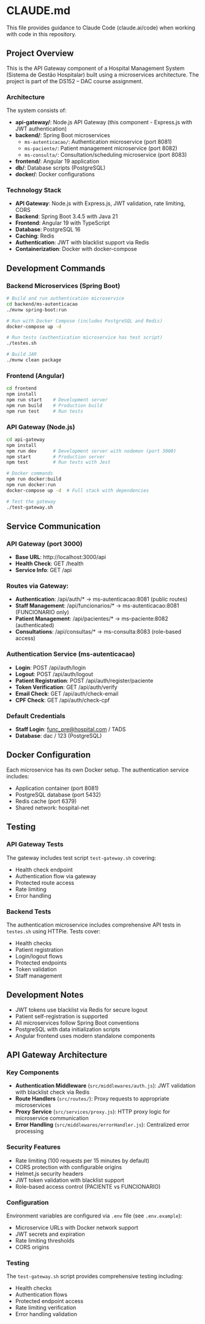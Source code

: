 # CLAUDE.md

This file provides guidance to Claude Code (claude.ai/code) when working with code in this repository.

## Project Overview

This is the API Gateway component of a Hospital Management System (Sistema de Gestão Hospitalar) built using a microservices architecture. The project is part of the DS152 – DAC course assignment.

### Architecture

The system consists of:
- **api-gateway/**: Node.js API Gateway (this component - Express.js with JWT authentication)
- **backend/**: Spring Boot microservices
  - `ms-autenticacao/`: Authentication microservice (port 8081)
  - `ms-paciente/`: Patient management microservice (port 8082)
  - `ms-consulta/`: Consultation/scheduling microservice (port 8083)
- **frontend/**: Angular 19 application
- **db/**: Database scripts (PostgreSQL)
- **docker/**: Docker configurations

### Technology Stack

- **API Gateway**: Node.js with Express.js, JWT validation, rate limiting, CORS
- **Backend**: Spring Boot 3.4.5 with Java 21
- **Frontend**: Angular 19 with TypeScript
- **Database**: PostgreSQL 16
- **Caching**: Redis
- **Authentication**: JWT with blacklist support via Redis
- **Containerization**: Docker with docker-compose

## Development Commands

### Backend Microservices (Spring Boot)

```bash
# Build and run authentication microservice
cd backend/ms-autenticacao
./mvnw spring-boot:run

# Run with Docker Compose (includes PostgreSQL and Redis)
docker-compose up -d

# Run tests (authentication microservice has test script)
./testes.sh

# Build JAR
./mvnw clean package
```

### Frontend (Angular)

```bash
cd frontend
npm install
npm run start    # Development server
npm run build    # Production build
npm run test     # Run tests
```

### API Gateway (Node.js)

```bash
cd api-gateway
npm install
npm run dev      # Development server with nodemon (port 3000)
npm start        # Production server
npm test         # Run tests with Jest

# Docker commands
npm run docker:build
npm run docker:run
docker-compose up -d  # Full stack with dependencies

# Test the gateway
./test-gateway.sh
```

## Service Communication

### API Gateway (port 3000)
- **Base URL**: http://localhost:3000/api
- **Health Check**: GET /health
- **Service Info**: GET /api

### Routes via Gateway:
- **Authentication**: /api/auth/* → ms-autenticacao:8081 (public routes)
- **Staff Management**: /api/funcionarios/* → ms-autenticacao:8081 (FUNCIONARIO only)
- **Patient Management**: /api/pacientes/* → ms-paciente:8082 (authenticated)
- **Consultations**: /api/consultas/* → ms-consulta:8083 (role-based access)

### Authentication Service (ms-autenticacao)
- **Login**: POST /api/auth/login
- **Logout**: POST /api/auth/logout
- **Patient Registration**: POST /api/auth/register/paciente
- **Token Verification**: GET /api/auth/verify
- **Email Check**: GET /api/auth/check-email
- **CPF Check**: GET /api/auth/check-cpf

### Default Credentials
- **Staff Login**: func_pre@hospital.com / TADS
- **Database**: dac / 123 (PostgreSQL)

## Docker Configuration

Each microservice has its own Docker setup. The authentication service includes:
- Application container (port 8081)
- PostgreSQL database (port 5432)
- Redis cache (port 6379)
- Shared network: hospital-net

## Testing

### API Gateway Tests
The gateway includes test script `test-gateway.sh` covering:
- Health check endpoint
- Authentication flow via gateway
- Protected route access
- Rate limiting
- Error handling

### Backend Tests
The authentication microservice includes comprehensive API tests in `testes.sh` using HTTPie. Tests cover:
- Health checks
- Patient registration
- Login/logout flows
- Protected endpoints
- Token validation
- Staff management

## Development Notes

- JWT tokens use blacklist via Redis for secure logout
- Patient self-registration is supported
- All microservices follow Spring Boot conventions
- PostgreSQL with data initialization scripts
- Angular frontend uses modern standalone components

## API Gateway Architecture

### Key Components

- **Authentication Middleware** (`src/middlewares/auth.js`): JWT validation with blacklist check via Redis
- **Route Handlers** (`src/routes/`): Proxy requests to appropriate microservices
- **Proxy Service** (`src/services/proxy.js`): HTTP proxy logic for microservice communication  
- **Error Handling** (`src/middlewares/errorHandler.js`): Centralized error processing

### Security Features

- Rate limiting (100 requests per 15 minutes by default)
- CORS protection with configurable origins
- Helmet.js security headers
- JWT token validation with blacklist support
- Role-based access control (PACIENTE vs FUNCIONARIO)

### Configuration

Environment variables are configured via `.env` file (see `.env.example`):
- Microservice URLs with Docker network support
- JWT secrets and expiration
- Rate limiting thresholds
- CORS origins

### Testing

The `test-gateway.sh` script provides comprehensive testing including:
- Health checks
- Authentication flows
- Protected endpoint access
- Rate limiting verification
- Error handling validation